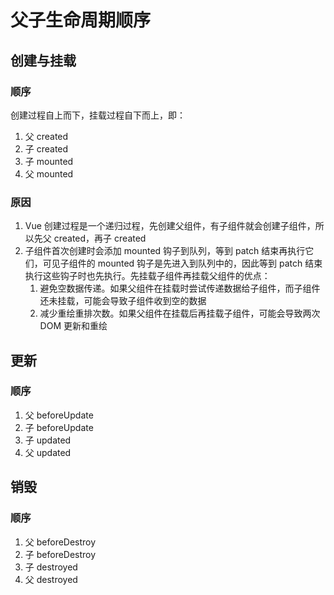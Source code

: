 # 父子生命周期顺序

## 创建与挂载

### 顺序

创建过程自上而下，挂载过程自下而上，即：

1. 父 created
2. 子 created
3. 子 mounted
4. 父 mounted

### 原因

1. Vue 创建过程是一个递归过程，先创建父组件，有子组件就会创建子组件，所以先父 created，再子 created
2. 子组件首次创建时会添加 mounted 钩子到队列，等到 patch 结束再执行它们，可见子组件的 mounted 钩子是先进入到队列中的，因此等到 patch 结束执行这些钩子时也先执行。先挂载子组件再挂载父组件的优点：
   1. 避免空数据传递。如果父组件在挂载时尝试传递数据给子组件，而子组件还未挂载，可能会导致子组件收到空的数据
   2. 减少重绘重排次数。如果父组件在挂载后再挂载子组件，可能会导致两次 DOM 更新和重绘

## 更新

### 顺序

1. 父 beforeUpdate
2. 子 beforeUpdate
3. 子 updated
4. 父 updated

## 销毁

### 顺序

1. 父 beforeDestroy
2. 子 beforeDestroy
3. 子 destroyed
4. 父 destroyed
